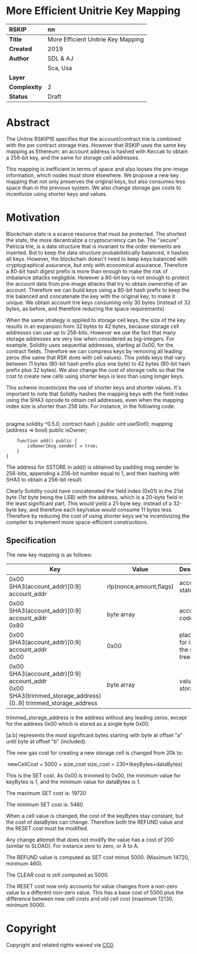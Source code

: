 #  More Efficient Unitrie Key Mapping  

| RSKIP          | nn                                 |
| :------------- | :--------------------------------- |
| **Title**      | More Efficient Unitrie Key Mapping |
| **Created**    | 2019                               |
| **Author**     | SDL & AJ                           |
|                | Sca, Usa                           |
| **Layer**      |                                    |
| **Complexity** | 2                                  |
| **Status**     | Draft                              |

# Abstract

The Unitrie RSKIP16 specifies that the account/contract trie is combined with the per contract storage tries. However that RSKIP uses the same key mapping as Ethereum: an account address is hashed with Keccak to obtain a 256-bit key, and the same for storage cell addresses.

This mapping is inefficient in terms of space and also looses the pre-image information, which nodes must store elsewhere. We propose a new key mapping that not only preserves the original keys, but also consumes less space than in the previous system. We also change storage gas costs to incentivize using shorter keys and values.

# Motivation

Blockchain state is a scarce resource that must be protected. The shortest the state, the more decentralize a cryptocurrency can be. The "secure" Patricia trie, is a data structure that is invariant to the order elements are inserted. But to keep the data structure probabilistically balanced, it hashes all keys. However, the blockchain doesn't need to keep keys balanced with cryptographical assurance, but only with economical assurance. Therefore a 80-bit hash digest prefix is more than enough to make the risk of imbalance attacks negligible. However a 80-bit key is not enough to protect the account data from pre-image attacks that try to obtain ownership of an account. Therefore we can build keys using a 80-bit hash prefix to keep the trie balanced and concatenate the key with the original key, to make it unique. We obtain account trie keys consuming only 30 bytes (instead of 32 bytes, as before, and therefore reducing the space requirements)

When the same strategy is applied to storage cell keys, the size of the key results in an expansion from 32 bytes to 42 bytes, because storage cell addresses can use up to 256-bits. However we use the fact that many storage addresses are very low when considered as big-integers. For example, Solidity uses sequential addresses, starting at 0x00, for the contract fields. Therefore we can compress keys by removing all leading zeros (the same that RSK does with cell values). This yields keys that vary between 11 bytes (80-bit hash prefix plus one byte) to 42 bytes (80-bit hash prefix plus 32 bytes). We also change the cost of storage cells so that the cost to create new cells using shorter keys is less than using longer keys. 

This scheme incentivizes the use of shorter keys and shorter values. It's important to note that Solidity hashes the mapping keys with the field index using the SHA3 opcode to obtain cell addresses, even when the mapping index size is shorter than 256 bits. For instance, in the following code:


​       
    pragma solidity ^0.5.0;
    contract hash {
        public uint useSlot0;
        mapping (address => bool) public isOwner;
            
     	function add() public {
            isOwner[msg.sender] = true;
        }
    }
The address for SSTORE in add() is obtained by padding msg.sender to 256-bits, appending a 256-bit number equal to 1, and then hashing with SHA3 to obtain a 256-bit result.

Clearly Solidity could have concatenated the field index (0x01) in the 21st byte (1st byte being the LSB) with the address, which is a 20-byte field in the least significant part. This would yield a 21-byte key, instead of a 32-byte key,  and therefore each key/value would consume 11 bytes less.  Therefore by reducing the cost of using shorter keys we're incentivizing the compiler to implement more space-efficient constructions.



## Specification

 The new key mapping is as follows:

| Key                                                          | Value                   | Description                                |
| ------------------------------------------------------------ | ----------------------- | ------------------------------------------ |
| 0x00<br />SHA3(account_addr)[0:9]<br />account_addr          | rlp(nonce,amount,flags) | account state                              |
| 0x00<br />SHA3(account_addr)[0:9]<br />account_addr<br />0x80 | byte array              | account code                               |
| 0x00<br />SHA3(account_addr)[0:9]<br />account_addr<br />0x00 | 0x00                    | placeholder for isolating the storage tree |
| 0x00<br />SHA3(account_addr)[0:9]<br />account_addr<br />0x00<br />SHA3(trimmed_storage_address)[0..9]   trimmed_storage_address | byte array              | value at a storage cell                    |

trimmed_storage_address is the address without any leading zeros, except for the address 0x00 which is stored as a single byte 0x00. 

[a:b] represents the most significant bytes starting with byte at offset "a" until byte at offset "b" (included).

The new gas cost for creating a new storage cell is changed from 20k to:

​	newCellCost = 5000 + size_cost
	size_cost = 230*(keyBytes+dataBytes)

This is the SET cost. As 0x00 is trimmed to 0x00, the minimum value for keyBytes is 1, and the minimum value for dataBytes is 1.

The maximum SET cost is: 19720

The minimum SET cost is: 5460

When a cell value is changed, the cost of the keyBytes stay constant, but the cost of dataBytes can change. Therefore both the REFUND value and the RESET cost must be modified.

Any change attempt that does not modify the value has a cost of 200 (similar to SLOAD).  For instance zero to zero, or A to A.

The REFUND value is computed as SET cost minus 5000. (Maximum 14720, minimum 460).

The CLEAR cost is still computed as 5000.

The RESET cost now only accounts for value changes from a non-zero value to a different non-zero value. This has a base cost of 5000 plus the difference between new cell costs and old cell cost (maximum 12130, minimum 5000).



# **Copyright**

Copyright and related rights waived via [CC0](https://creativecommons.org/publicdomain/zero/1.0/).



